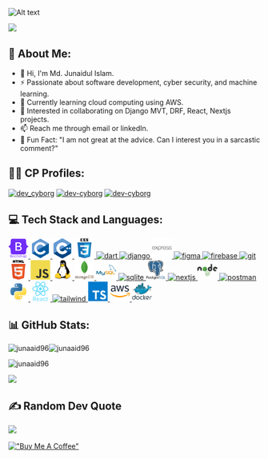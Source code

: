 ![Alt text](https://media.licdn.com/dms/image/D4D16AQFyNJQzgD_WRg/profile-displaybackgroundimage-shrink_350_1400/0/1703944732667?e=1720051200&v=beta&t=9qhKgatIRyuInkYa5v4GyjbIeM14kaSCeLyaga8C5t0)

[![](https://visitcount.itsvg.in/api?id=junaaid96&icon=1&color=12)](https://visitcount.itsvg.in)

## 💫 About Me:
- 👋 Hi, I'm Md. Junaidul Islam.
- ⚡ Passionate about software development, cyber security, and machine learning.
- 🌱 Currently learning cloud computing using AWS.
- 🚀 Interested in collaborating on Django MVT, DRF, React, Nextjs projects.
- 📫 Reach me through email or linkedIn.
- 👀 Fun Fact: "I am not great at the advice. Can I interest you in a sarcastic comment?"


## 👩‍💻 CP Profiles:
<p align="left">
<a href="https://www.hackerrank.com/dev_cyborg" target="blank"><img align="center" src="https://raw.githubusercontent.com/rahuldkjain/github-profile-readme-generator/master/src/images/icons/Social/hackerrank.svg" alt="dev_cyborg" height="30" width="40" /></a>
<a href="https://codeforces.com/profile/dev-cyborg" target="blank"><img align="center" src="https://raw.githubusercontent.com/rahuldkjain/github-profile-readme-generator/master/src/images/icons/Social/codeforces.svg" alt="dev-cyborg" height="30" width="40" /></a>
<a href="https://www.leetcode.com/dev-cyborg" target="blank"><img align="center" src="https://raw.githubusercontent.com/rahuldkjain/github-profile-readme-generator/master/src/images/icons/Social/leet-code.svg" alt="dev-cyborg" height="30" width="40" /></a>
</p>


## 💻 Tech Stack and Languages:
<p align="left"> <a href="https://getbootstrap.com" target="_blank" rel="noreferrer"> <img src="https://raw.githubusercontent.com/devicons/devicon/master/icons/bootstrap/bootstrap-plain-wordmark.svg" alt="bootstrap" width="40" height="40"/> </a> <a href="https://www.cprogramming.com/" target="_blank" rel="noreferrer"> <img src="https://raw.githubusercontent.com/devicons/devicon/master/icons/c/c-original.svg" alt="c" width="40" height="40"/> </a> <a href="https://www.w3schools.com/cpp/" target="_blank" rel="noreferrer"> <img src="https://raw.githubusercontent.com/devicons/devicon/master/icons/cplusplus/cplusplus-original.svg" alt="cplusplus" width="40" height="40"/> </a> <a href="https://www.w3schools.com/css/" target="_blank" rel="noreferrer"> <img src="https://raw.githubusercontent.com/devicons/devicon/master/icons/css3/css3-original-wordmark.svg" alt="css3" width="40" height="40"/> </a> <a href="https://dart.dev" target="_blank" rel="noreferrer"> <img src="https://www.vectorlogo.zone/logos/dartlang/dartlang-icon.svg" alt="dart" width="40" height="40"/> </a> <a href="https://www.djangoproject.com/" target="_blank" rel="noreferrer"> <img src="https://cdn.worldvectorlogo.com/logos/django.svg" alt="django" width="40" height="40"/> </a> <a href="https://expressjs.com" target="_blank" rel="noreferrer"> <img src="https://raw.githubusercontent.com/devicons/devicon/master/icons/express/express-original-wordmark.svg" alt="express" width="40" height="40"/> </a> <a href="https://www.figma.com/" target="_blank" rel="noreferrer"> <img src="https://www.vectorlogo.zone/logos/figma/figma-icon.svg" alt="figma" width="40" height="40"/> </a> <a href="https://firebase.google.com/" target="_blank" rel="noreferrer"> <img src="https://www.vectorlogo.zone/logos/firebase/firebase-icon.svg" alt="firebase" width="40" height="40"/> </a> <a href="https://git-scm.com/" target="_blank" rel="noreferrer"> <img src="https://www.vectorlogo.zone/logos/git-scm/git-scm-icon.svg" alt="git" width="40" height="40"/> </a> <a href="https://www.w3.org/html/" target="_blank" rel="noreferrer"> <img src="https://raw.githubusercontent.com/devicons/devicon/master/icons/html5/html5-original-wordmark.svg" alt="html5" width="40" height="40"/> </a> <a href="https://developer.mozilla.org/en-US/docs/Web/JavaScript" target="_blank" rel="noreferrer"> <img src="https://raw.githubusercontent.com/devicons/devicon/master/icons/javascript/javascript-original.svg" alt="javascript" width="40" height="40"/> </a> <a href="https://www.linux.org/" target="_blank" rel="noreferrer"> <img src="https://raw.githubusercontent.com/devicons/devicon/master/icons/linux/linux-original.svg" alt="linux" width="40" height="40"/> </a> <a href="https://www.mongodb.com/" target="_blank" rel="noreferrer"> <img src="https://raw.githubusercontent.com/devicons/devicon/master/icons/mongodb/mongodb-original-wordmark.svg" alt="mongodb" width="40" height="40"/> </a> <a href="https://www.mysql.com/" target="_blank" rel="noreferrer"> <img src="https://raw.githubusercontent.com/devicons/devicon/master/icons/mysql/mysql-original-wordmark.svg" alt="mysql" width="40" height="40"/> </a> <a href="https://www.sqlite.org/" target="_blank" rel="noreferrer"> <img src="https://www.vectorlogo.zone/logos/sqlite/sqlite-icon.svg" alt="sqlite" width="40" height="40"/> </a> <a href="https://www.postgresql.org" target="_blank" rel="noreferrer"> <img src="https://raw.githubusercontent.com/devicons/devicon/master/icons/postgresql/postgresql-original-wordmark.svg" alt="postgresql" width="40" height="40"/> </a> <a href="https://nextjs.org/" target="_blank" rel="noreferrer"> <img src="https://cdn.worldvectorlogo.com/logos/nextjs-2.svg" alt="nextjs" width="40" height="40"/> </a> <a href="https://nodejs.org" target="_blank" rel="noreferrer"> <img src="https://raw.githubusercontent.com/devicons/devicon/master/icons/nodejs/nodejs-original-wordmark.svg" alt="nodejs" width="40" height="40"/> </a> <a href="https://postman.com" target="_blank" rel="noreferrer"> <img src="https://www.vectorlogo.zone/logos/getpostman/getpostman-icon.svg" alt="postman" width="40" height="40"/> </a> <a href="https://www.python.org" target="_blank" rel="noreferrer"> <img src="https://raw.githubusercontent.com/devicons/devicon/master/icons/python/python-original.svg" alt="python" width="40" height="40"/> </a> <a href="https://reactjs.org/" target="_blank" rel="noreferrer"> <img src="https://raw.githubusercontent.com/devicons/devicon/master/icons/react/react-original-wordmark.svg" alt="react" width="40" height="40"/> </a> <a href="https://tailwindcss.com/" target="_blank" rel="noreferrer"> <img src="https://www.vectorlogo.zone/logos/tailwindcss/tailwindcss-icon.svg" alt="tailwind" width="40" height="40"/> </a> <a href="https://www.typescriptlang.org/" target="_blank" rel="noreferrer"> <img src="https://raw.githubusercontent.com/devicons/devicon/master/icons/typescript/typescript-original.svg" alt="typescript" width="40" height="40"/> </a> <a href="https://aws.amazon.com" target="_blank" rel="noreferrer"> <img src="https://raw.githubusercontent.com/devicons/devicon/master/icons/amazonwebservices/amazonwebservices-original-wordmark.svg" alt="aws" width="40" height="40"/> </a> <a href="https://www.docker.com/" target="_blank" rel="noreferrer"> <img src="https://raw.githubusercontent.com/devicons/devicon/master/icons/docker/docker-original-wordmark.svg" alt="docker" width="40" height="40"/> </a> </p>


## 📊 GitHub Stats:

<p><img align="left" src="https://github-readme-stats.vercel.app/api?username=junaaid96&show_icons=true&locale=en&theme=transparent&hide_border=true" alt="junaaid96" /></p>

<p><img align="" src="https://github-readme-stats.vercel.app/api/top-langs?username=junaaid96&show_icons=true&locale=en&layout=compact&theme=transparent&hide_border=true" alt="junaaid96" /></p>

<p><img align="" src="https://github-readme-streak-stats.herokuapp.com/?user=junaaid96&theme=transparent&hide_border=true" alt="junaaid96" /></p>

<!---## 🏆 GitHub Trophies
<a href="https://github.com/ryo-ma/github-profile-trophy"><img src="https://github-profile-trophy.vercel.app/?username=junaaid96&no-bg=true&no-frame=true&margin-w=4" alt="junaaid96" /></a>--->

<!---### 🔝 Top Contributed Repo--->
![](https://github-contributor-stats.vercel.app/api?username=junaaid96&limit=5&theme=transparent&hide_border=true&combine_all_yearly_contributions=true)


## ✍️ Random Dev Quote
![](https://quotes-github-readme.vercel.app/api?type=horizontal&theme=transparent)

<!---## 💰 Support
[![PayPal](https://img.shields.io/badge/PayPal-00457C?style=for-the-badge&logo=paypal&logoColor=white)](https://paypal.me/junaideath)--->

[!["Buy Me A Coffee"](https://www.buymeacoffee.com/assets/img/custom_images/orange_img.png)](https://paypal.me/junaideath)
